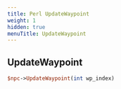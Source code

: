 ```yaml
---
title: Perl UpdateWaypoint
weight: 1
hidden: true
menuTitle: UpdateWaypoint
---
```

## UpdateWaypoint
```perl
$npc->UpdateWaypoint(int wp_index)
```